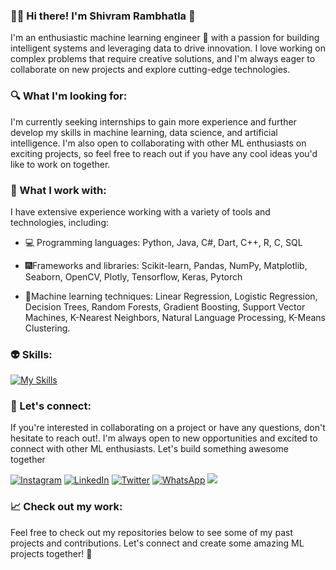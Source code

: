 ### 👨‍💻 Hi there! I'm Shivram Rambhatla 👋      
     
  
I'm an enthusiastic machine learning engineer 🤖  with a passion for building intelligent systems and leveraging data to drive innovation. I love working on complex problems that require creative solutions, and I'm always eager to collaborate on new projects and explore cutting-edge technologies.  
 
### 🔍 What I'm looking for: 

I'm currently seeking internships to gain more experience and further develop my skills in machine learning, data science, and artificial intelligence. I'm also open to collaborating with other ML enthusiasts on exciting projects, so feel free to reach out if you have any cool ideas you'd like to work on together.

### 🧰 What I work with:

I have extensive experience working with a variety of tools and technologies, including:

* 💻 Programming languages: Python, Java, C#, Dart, C++, R, C, SQL
- 🎆Frameworks and libraries: Scikit-learn, Pandas, NumPy, Matplotlib, Seaborn, OpenCV, Plotly, Tensorflow, Keras, Pytorch
+ 🤖Machine learning techniques: Linear Regression, Logistic Regression, Decision Trees, Random Forests, Gradient Boosting, Support Vector Machines, K-Nearest Neighbors,  Natural Language Processing, K-Means Clustering.

### 👽 Skills:

[![My Skills](https://skillicons.dev/icons?i=python,java,cs,c,cpp,dart,r,html,css,js,replit,unity,vscode,flutter&perline=7)](https://skillicons.dev)


### 🤝 Let's connect:

If you're interested in collaborating on a project or have any questions, don't hesitate to reach out!. I'm always open to new opportunities and excited to connect with other ML enthusiasts. Let's build something awesome together

[![Instagram](https://img.shields.io/badge/Instagram-%23E4405F.svg?logo=Instagram&logoColor=white)](https://instagram.com/shivram_2704) [![LinkedIn](https://img.shields.io/badge/LinkedIn-%230077B5.svg?logo=linkedin&logoColor=white)](https://www.linkedin.com/in/theshivramrambhatla/) [![Twitter](https://img.shields.io/badge/Twitter-%231DA1F2.svg?logo=Twitter&logoColor=white)](https://twitter.com/TheShivram2704) [![WhatsApp](https://img.shields.io/badge/WhatsApp-%2325D366.svg?logo=WhatsApp&logoColor=white)](https://wa.me/+918985917858)
<a href="mailto:venkata.rambhatla@gmail.com">
      <img src="https://img.shields.io/badge/SEND%20MAIL-7cebf5?&style=for-the-badge&logo=MAIL.RU&logoColor=black">
 </a>


### 📈 Check out my work:

Feel free to check out my repositories below to see some of my past projects and contributions. Let's connect and create some amazing ML projects together! 💪

